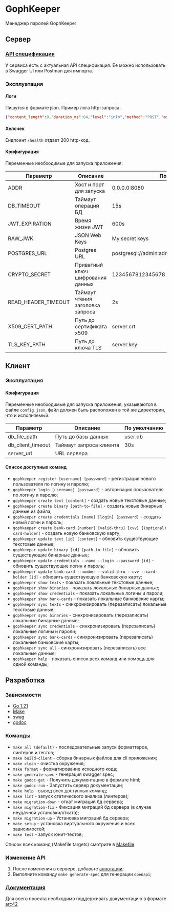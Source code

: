 # GophKeeper
Менеджер паролей GophKeeper

## Сервер

### [API спецификация](docs/api/swagger.json)
У сервиса есть с актуальная API спецификация. Ее можно использовать в Swagger UI или Postman для импорта.

### Эксплуатация

#### Логи
Пишутся в формате json. Пример лога http-запроса:

```json
{"content_length":0,"duration_ms":84,"level":"info","method":"POST","msg":"Request info","status":200,"time":"2024-03-05T17:50:57+03:00","uri":"/api/v1/auth/register"}
```

#### Хелсчек
Ендпоинт `/health` отдает 200 http-код.

#### Конфигурация

Переменные необходимые для запуска приложения:

| Параметр            | Описание                         | По умолчанию                                       |
|---------------------|----------------------------------|----------------------------------------------------|
| ADDR                | Хост и порт для запуска          | 0.0.0.0:8080                                       | 
| DB_TIMEOUT          | Таймаут операций БД              | 15s                                                |
| JWT_EXPIRATION      | Время жизни JWT                  | 600s                                               |
| RAW_JWK             | JSON Web Keys                    | My secret keys                                     |
| POSTGRES_URL        | Postgres URL                     | postgresql://admin:admin@localhost:5432/gophkeeper |
| CRYPTO_SECRET       | Приватный ключ шифрования данных | 1234567812345678                                   |
| READ_HEADER_TIMEOUT | Таймаут чтения заголовка запроса | 2s                                                 |
| X509_CERT_PATH      | Путь до сертификата x509         | server.crt                                         |
| TLS_KEY_PATH        | Путь до ключа TLS                | server.key                                         |

## Клиент

### Эксплуатация

#### Конфигурация

Переменные необходимые для запуска приложения, указываются в файле `config.json`, файл должен быть расположен в той же директории, что и исполняемый:

| Параметр          | Описание                | По умолчанию |
|-------------------|-------------------------|--------------|
| db_file_path      | Путь до базы данных     | user.db      |
| db_client_timeout | Таймаут запроса клиента | 30s          |
| server_url        | URL сервера             |              |

#### Список доступных команд

* `gophkeeper register [username] [password]` - регистрация нового пользователя по логину и паролю;
* `gophkeeper login [username] [password]` - авторизация пользователя по логину и паролю;
* `gophkeeper create text [content]` - создать новые текстовые данные;
* `gophkeeper create binary [path-to-file]` - создать новые бинарные данные из файла;
* `gophkeeper create credentials [name] [login] [password]` - создать новый логин и пароль;
* `gophkeeper create bank-card [number] [valid-thru] [cvv] [(optional) card-holder]` - создать новую банковскую карту;
* `gophkeeper update text [id] [content]` - обновить существующие текстовые данные;
* `gophkeeper update binary [id] [path-to-file]` - обновить существующие бинарные данные;
* `gophkeeper update credentials --name --login --password [id]` - обновить существующие логин и пароль;
* `gophkeeper update bank-card --number --valid-thru --cvv --card-holder [id]` - обновить существующую банковскую карту;
* `gophkeeper show texts` - показать локальные текстовые данные;
* `gophkeeper show binaries` - показать локальные бинарные данные;
* `gophkeeper show credentials` - показать локальные логины и пароли;
* `gophkeeper show bank-cards` - показать локальные банковские карты;
* `gophkeeper sync texts` - синхронизировать (перезаписать) локальные текстовые данные;
* `gophkeeper sync binaries` - синхронизировать (перезаписать) локальные бинарные данные;
* `gophkeeper sync credentials` - синхронизировать (перезаписать) локальные логины и пароли;
* `gophkeeper sync bank-cards` - синхронизировать (перезаписать) локальные банковские карты;
* `gophkeeper sync all` - синхронизировать (перезаписать) все локальные данные;
* `gophkeeper help` - показать список всех команд или помощь для одной команды;

## Разработка

### Зависимости
* [Go 1.21](https://golang.org)
* [Make](https://www.gnu.org/software/make/)
* [swag](https://github.com/swaggo/swag)
* [godoc](https://cs.opensource.google/go/x/tools/+/master:godoc/)

### Команды

* `make all (default)` - последовательные запуск форматтеров, линтеров и тестов;
* `make build-client` - сборка бинарных файлов для cli приложения;
* `make clean` - очистка окружения;
* `make format` - форматирование исходного кода;
* `make generate-spec` - генерация swagger spec;
* `make godoc-get` - Получить документацию в формате html;
* `make godoc-run` - Запустить сервер документации;
* `make help` - вывод всех доступных команд;
* `make lint` - запуск статического анализа (линтеров);
* `make migration-down` - откат миграций бд сервера;
* `make migration-fix` - Фиксация миграций бд сервера (в случае неудачной установки/отката);
* `make migration-up` - Установка миграций бд сервера;
* `make setup` - установка виртуального окружения и всех зависимостей;
* `make test` - запуск юнит-тестов;

Список всех команд (Makefile targets) смотрите в [Makefile](Makefile).

### Изменение API

1. После изменения в сервере, добавьте [аннотации](https://github.com/swaggo/swag?tab=readme-ov-file#general-api-info);
2. Выполните команду `make generate-spec` для генерации `openapi`;

### [Документация](docs/arc42/)

Для всего проекта необходимо поддерживать документацию в формате [arc42](https://arc42.org/overview)
